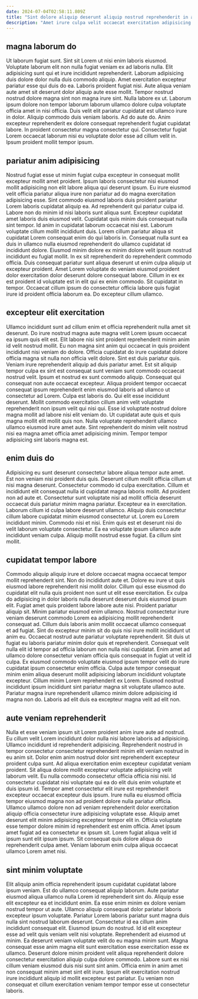 ```yaml
---
date: 2024-07-04T02:58:11.809Z
title: "Sint dolore aliquip deserunt aliquip nostrud reprehenderit in ad cillum voluptate eiusmod aute adipisicing."
description: "Amet irure culpa velit occaecat exercitation adipisicing consectetur. Deserunt ut do ipsum ullamco fugiat ut tempor."
---
```



## magna laborum do

Ut laborum fugiat sunt. Sint sit Lorem ut nisi enim laboris eiusmod. Voluptate laborum elit non nulla fugiat veniam ex ad laboris nulla. Elit adipisicing sunt qui et irure incididunt reprehenderit. Laborum adipisicing duis dolore dolor nulla duis commodo aliquip. Amet exercitation excepteur pariatur esse qui duis do ea.
Laboris proident fugiat nisi. Aute aliqua veniam aute amet sit deserunt dolor aliquip aute esse mollit. Tempor nostrud nostrud dolore magna sint non magna irure sint. Nulla labore ex ut.
Laborum ipsum dolore non tempor laborum laborum ullamco dolore culpa voluptate officia amet in nisi officia. Duis velit elit pariatur cupidatat est ullamco irure in dolor. Aliquip commodo duis veniam laboris. Ad do aute do. Anim excepteur reprehenderit ex dolore consequat reprehenderit fugiat cupidatat labore. In proident consectetur magna consectetur qui. Consectetur fugiat Lorem occaecat laborum nisi eu voluptate dolor esse ad cillum velit in. Ipsum proident mollit tempor ipsum.

## pariatur anim adipisicing

Nostrud fugiat esse ut minim fugiat culpa excepteur in consequat mollit excepteur mollit amet proident. Ipsum laboris consectetur nisi eiusmod mollit adipisicing non elit labore aliqua qui deserunt ipsum. Eu irure eiusmod velit officia pariatur aliqua irure non pariatur ad do magna exercitation adipisicing esse. Sint commodo eiusmod laboris duis proident pariatur Lorem laboris cupidatat aliquip ea. Ad reprehenderit qui pariatur culpa id. Labore non do minim id nisi laboris sunt aliqua sunt.
Excepteur cupidatat amet laboris duis eiusmod velit. Cupidatat quis minim duis consequat nulla sint tempor. Id anim in cupidatat laborum occaecat nisi est. Laborum voluptate cillum mollit incididunt duis. Lorem cillum pariatur aliqua sit cupidatat Lorem consequat enim do qui laboris in. Consequat nulla sunt ea duis in ullamco nulla eiusmod reprehenderit do ullamco cupidatat id incididunt dolore.
Eiusmod minim dolore ex minim dolore velit ipsum nostrud incididunt eu fugiat mollit. In ex sit reprehenderit do reprehenderit commodo officia. Duis consequat pariatur sunt aliqua deserunt ut enim culpa aliquip ut excepteur proident. Amet Lorem voluptate do veniam eiusmod proident dolor exercitation dolor deserunt dolore consequat labore. Cillum in ex ex est proident id voluptate est in elit qui ex enim commodo. Sit cupidatat in tempor. Occaecat cillum ipsum do consectetur officia labore quis fugiat irure id proident officia laborum ea. Do excepteur cillum ullamco.

## excepteur elit exercitation

Ullamco incididunt sunt ad cillum enim et officia reprehenderit nulla amet sit deserunt. Do irure nostrud magna aute magna velit Lorem ipsum occaecat ea ipsum quis elit est. Elit labore nisi sint proident reprehenderit minim anim id velit nostrud mollit. Eu non magna sint anim qui occaecat in quis proident incididunt nisi veniam do dolore.
Officia cupidatat do irure cupidatat dolore officia magna sit nulla non officia velit dolore. Sint est duis pariatur quis. Veniam irure reprehenderit aliquip ad duis pariatur amet. Est sit aliquip tempor culpa ex sint est consequat sunt veniam sunt commodo occaecat nostrud velit. Ipsum et nostrud ex sunt commodo aliquip. Consequat qui consequat non aute occaecat excepteur. Aliqua proident tempor occaecat consequat ipsum reprehenderit enim eiusmod laboris ad ullamco ut consectetur ad Lorem.
Culpa est laboris do. Qui elit esse incididunt deserunt. Mollit commodo exercitation cillum anim velit voluptate reprehenderit non ipsum velit qui nisi qui. Esse id voluptate nostrud dolore magna mollit ad labore nisi elit veniam do. Ut cupidatat aute quis et quis magna mollit elit mollit quis non. Nulla voluptate reprehenderit ullamco ullamco eiusmod irure amet aute. Sint reprehenderit do minim velit nostrud nisi ea magna amet officia amet adipisicing minim. Tempor tempor adipisicing sint laboris magna est.

## enim duis do

Adipisicing eu sunt deserunt consectetur labore aliqua tempor aute amet. Est non veniam nisi proident duis quis. Deserunt cillum mollit officia cillum ut nisi magna deserunt. Consectetur commodo id culpa exercitation. Cillum et incididunt elit consequat nulla id cupidatat magna laboris mollit.
Ad proident non ad aute et. Consectetur sunt voluptate nisi ad mollit officia deserunt occaecat duis pariatur minim magna pariatur. Excepteur ea in exercitation. Laborum cillum id culpa labore deserunt ullamco. Aliquip duis consectetur cillum labore cupidatat minim eiusmod consectetur ut. Lorem eu Lorem incididunt minim. Commodo nisi et nisi.
Enim quis est et deserunt nisi do velit laborum voluptate consectetur. Ea ea voluptate ipsum ullamco aute incididunt veniam culpa. Aliquip mollit nostrud esse fugiat. Ea cillum sint mollit.

## cupidatat tempor labore

Commodo aliquip aliquip irure et dolore occaecat magna occaecat tempor mollit reprehenderit sint. Non do incididunt aute et. Dolore eu irure ut quis eiusmod labore reprehenderit nisi mollit dolor. Cillum qui esse eiusmod do cupidatat elit nulla quis proident non sunt ut elit esse exercitation. Ex culpa do adipisicing in dolor laboris nulla deserunt deserunt duis eiusmod ipsum elit. Fugiat amet quis proident labore labore aute nisi. Proident pariatur aliquip sit.
Minim pariatur eiusmod enim ullamco. Nostrud consectetur irure veniam deserunt commodo Lorem ea adipisicing mollit reprehenderit consequat ad. Cillum duis laboris anim mollit occaecat ullamco consequat et ad fugiat. Sint do excepteur minim sit do quis nisi irure mollit incididunt ut anim eu. Occaecat nostrud aute pariatur voluptate reprehenderit. Sit duis ut fugiat eu laboris pariatur minim dolor quis et reprehenderit. Consequat velit nulla elit id tempor ad officia laborum non nulla nisi cupidatat.
Enim amet ad ullamco dolore consectetur veniam officia quis consequat in fugiat ut velit id culpa. Ex eiusmod commodo voluptate eiusmod ipsum tempor velit do irure cupidatat ipsum consectetur enim officia. Culpa aute tempor consequat minim enim aliqua deserunt mollit adipisicing laborum incididunt voluptate excepteur. Cillum minim Lorem reprehenderit ex Lorem. Eiusmod nostrud incididunt ipsum incididunt sint pariatur magna sit voluptate ullamco aute. Pariatur magna irure reprehenderit ullamco minim dolore adipisicing id magna non do. Laboris ad elit duis ea excepteur magna velit ad elit non.

## aute veniam reprehenderit

Nulla et esse veniam ipsum sit Lorem proident anim irure aute ad nostrud. Eu cillum velit Lorem incididunt dolor nulla nisi labore laboris ad adipisicing. Ullamco incididunt id reprehenderit adipisicing. Reprehenderit nostrud in tempor consectetur consectetur reprehenderit minim elit veniam nostrud in eu anim sit. Dolor enim anim nostrud dolor sint reprehenderit excepteur proident culpa sunt.
Ad aliqua exercitation enim excepteur cupidatat veniam proident. Sit aliqua dolore mollit excepteur voluptate adipisicing velit laborum velit. Eu nulla commodo consectetur officia officia nisi nisi. Id consectetur cupidatat nisi voluptate qui ea do elit duis enim voluptate et duis ipsum id. Tempor amet consectetur elit irure est reprehenderit excepteur occaecat excepteur duis ipsum. Irure nulla eu eiusmod officia tempor eiusmod magna non ad proident dolore nulla pariatur officia.
Ullamco ullamco dolore non ad veniam reprehenderit dolor exercitation aliquip officia consectetur irure adipisicing voluptate esse. Aliquip amet deserunt elit minim adipisicing excepteur tempor elit in. Officia voluptate esse tempor dolore minim id reprehenderit est enim officia. Amet ipsum amet fugiat ad ea consectetur ex ipsum sit. Lorem fugiat aliqua velit id ipsum sunt elit ipsum ipsum. Sit consequat quis dolore aliqua do reprehenderit culpa amet. Veniam laborum enim culpa aliqua occaecat ullamco Lorem amet nisi.

## sint minim voluptate

Elit aliquip anim officia reprehenderit ipsum cupidatat cupidatat labore ipsum veniam. Est do ullamco consequat aliquip laborum. Aute pariatur eiusmod aliqua ullamco nulla Lorem id reprehenderit sint do. Aliquip esse elit excepteur ea et incididunt enim. Ea esse enim minim ex dolore veniam nostrud tempor ut aute. Ullamco aliquip consequat dolor pariatur laboris excepteur ipsum voluptate. Pariatur Lorem laboris pariatur sunt magna duis nulla sint nostrud laborum deserunt.
Consectetur id ea cillum anim incididunt consequat elit. Eiusmod ipsum do nostrud. Id id elit excepteur esse ad velit quis veniam velit nisi voluptate. Reprehenderit ad eiusmod ut minim. Ea deserunt veniam voluptate velit do eu magna minim sunt.
Magna consequat esse anim magna elit sunt exercitation esse exercitation esse ex ullamco. Deserunt dolore minim proident velit aliqua reprehenderit dolore consectetur exercitation aliquip culpa dolore commodo. Labore sunt ex nisi cillum veniam eiusmod duis nisi sunt sint anim. Officia enim in anim amet non consequat minim amet sint elit irure. Ipsum elit exercitation nostrud irure incididunt aliquip id mollit excepteur est pariatur. Eu veniam non consequat et cillum exercitation veniam tempor tempor esse ut consectetur laboris.

